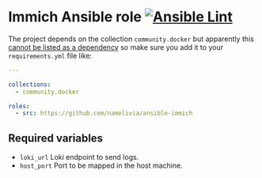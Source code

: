 # Immich Ansible role [![Ansible Lint](https://github.com/namelivia/ansible-immich/actions/workflows/ansible-lint.yml/badge.svg)](https://github.com/namelivia/ansible-immich/actions/workflows/ansible-lint.yml)

The project depends on the collection `community.docker` but apparently this [cannot be listed as a dependency](https://github.com/ansible/ansible/issues/62847) so make sure you add it to your `requirements.yml` file like:

```yml
---

collections:
  - community.docker

roles:
  - src: https://github.com/namelivia/ansible-immich
```

## Required variables
 - `loki_url` Loki endpoint to send logs.
 - `host_port` Port to be mapped in the host machine.
